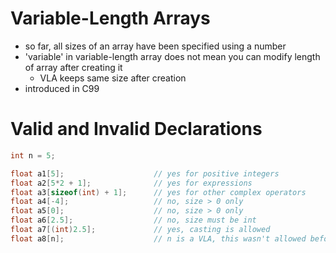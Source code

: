 # Variable-Length Arrays
- so far, all sizes of an array have been specified using a number
- 'variable' in variable-length array does not mean you can modify length of array after creating it
    - VLA keeps same size after creation
- introduced in C99
# Valid and Invalid Declarations
```c
int n = 5;

float a1[5];                    // yes for positive integers
float a2[5*2 + 1];              // yes for expressions
float a3[sizeof(int) + 1];      // yes for other complex operators
float a4[-4];                   // no, size > 0 only
float a5[0];                    // no, size > 0 only
float a6[2.5];                  // no, size must be int
float a7[(int)2.5];             // yes, casting is allowed
float a8[n];                    // n is a VLA, this wasn't allowed before C99
```
